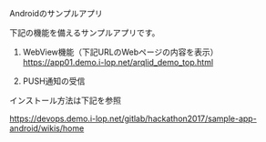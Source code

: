 Androidのサンプルアプリ

下記の機能を備えるサンプルアプリです。


1. WebView機能（下記URLのWebページの内容を表示）
  https://app01.demo.i-lop.net/arqlid_demo_top.html

2. PUSH通知の受信


インストール方法は下記を参照

https://devops.demo.i-lop.net/gitlab/hackathon2017/sample-app-android/wikis/home